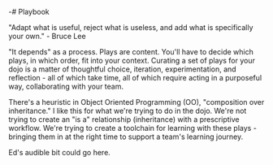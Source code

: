 -# Playbook

"Adapt what is useful, reject what is useless, and add what is specifically your own." - Bruce Lee

"It depends" as a process. Plays are content. You'll have to decide which plays, in which order, fit into your context. Curating a set of plays for your dojo is a matter of thoughtful choice, iteration, experimentation, and reflection - all of which take time, all of which require acting in a purposeful way, collaborating with your team.

There's a heuristic in Object Oriented Programming (OO), "composition over inheritance." I like this for what we're trying to do in the dojo. We're not trying to create an "is a" relationship (inheritance) with a prescriptive workflow. We're trying to create a toolchain for learning with these plays - bringing them in at the right time to support a team's learning journey.

Ed's audible bit could go here.